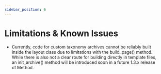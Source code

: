 ```yaml
---
sidebar_position: 6
---
```


# Limitations & Known Issues

* Currently, code for custom taxonomy archives cannot be reliably built inside the layout class due to limitations with the build_page() method. While there is also not a clear route for building directly in template files, an init_archive() method will be introduced soon in a future 1.3.x release of Method.
